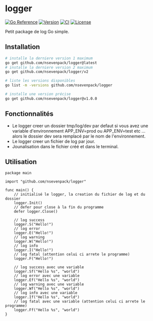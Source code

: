 # logger

[![Go Reference](https://pkg.go.dev/badge/github.com/nsevenpack/logger.svg)](https://pkg.go.dev/github.com/nsevenpack/logger)
[![Version](https://img.shields.io/github/v/tag/nsevenpack/logger?label=version&sort=semver)](https://github.com/nsevenpack/logger/releases)
[![CI](https://github.com/nsevenpack/logger/actions/workflows/release.yml/badge.svg)](https://github.com/nsevenpack/logger/actions/workflows/release.yml)
[![License](https://img.shields.io/github/license/nsevenpack/logger)](https://github.com/nsevenpack/logger/blob/main/LICENSE)


Petit package de log Go simple.

## Installation

```bash
# installe la derniere version 1 maximum
go get github.com/nsevenpack/logger@latest
# installe la derniere version 2 maximum
go get github.com/nsevenpack/logger/v2

# liste les versions disponibles
go list -m -versions github.com/nsevenpack/logger

# installe une version précise
go get github.com/nsevenpack/logger@v1.0.0
```

## Fonctionnalités
- Le logger creer un dossier tmp/log/dev par defaut si vous avez une variable d'environnement APP_ENV=prod ou APP_ENV=test etc ...  
alors le dossier dev sera remplacé par le nom de l'environnement.  
- Le logger creer un fichier de log par jour.  
- Jounalisation dans le fichier créé et dans le terminal.  

## Utilisation

```golang
package main

import "github.com/nsevenpack/logger"

func main() {
	// initialisé le logger, la creation du fichier de log et du dossier
	logger.Init()
	// defer pour close à la fin du programme
	defer logger.Close()

	// log success
	logger.S("Hello!")
	// log error
	logger.E("Hello!")
	// log warning
	logger.W("Hello!")
	// log info
	logger.I("Hello!")
	// log fatal (attention celui ci arrete le programme)
	logger.F("Hello!")

	// log success avec une variable
	logger.Sf("Hello %s", "world")
	// log error avec une variable
	logger.Ef("Hello %s", "world")
	// log warning avec une variable
	logger.Wf("Hello %s", "world")
	// log info avec une variable
	logger.If("Hello %s", "world")
	// log fatal avec une variable (attention celui ci arrete le programme)
	logger.Ff("Hello %s", "world")
}
```
